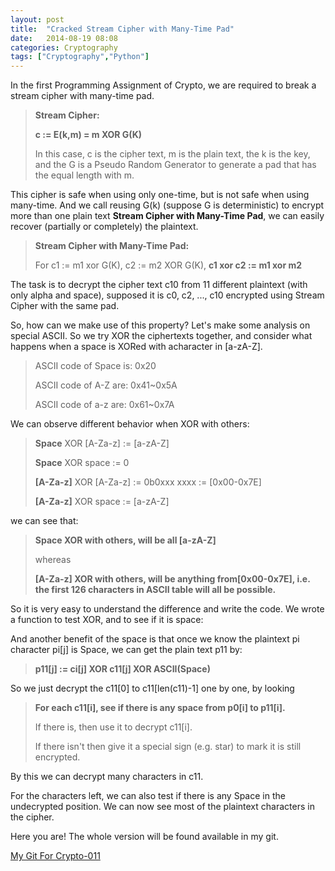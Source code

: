 ```yaml
---
layout: post
title:  "Cracked Stream Cipher with Many-Time Pad"
date:   2014-08-19 08:08
categories: Cryptography
tags: ["Cryptography","Python"]
---
```


In the first Programming Assignment of Crypto, we are required to break a stream cipher with many-time pad. 

> **Stream Cipher:**
> 
> **c := E(k,m) = m XOR G(K)**
> 
> In this case, c is the cipher text, m is the plain text, the k is the key, and the G is a Pseudo Random Generator to generate a pad that has the equal length with m.

This cipher is safe when using only one-time, but is not safe when using many-time. And we call reusing G(k) (suppose G is deterministic) to encrypt more than one plain text **Stream Cipher with Many-Time Pad**, we can easily recover (partially or completely) the plaintext.

> **Stream Cipher with Many-Time Pad:**
> 
> For c1 := m1 xor G(K), c2 := m2 XOR G(K), **c1 xor c2 := m1 xor m2**

The task is to decrypt the cipher text c10 from 11 different plaintext (with only alpha and space), supposed it is c0, c2, ..., c10 encrypted using Stream Cipher with the same pad. 

So, how can we make use of this property? Let&#39;s make some analysis on special ASCII. So we try XOR the ciphertexts together, and consider what happens when a space is XORed with acharacter in [a-zA-Z]. 

> ASCII code of Space is: 0x20
> 
> ASCII code of A-Z are: 0x41~0x5A
> 
> ASCII code of a-z are: 0x61~0x7A

We can observe different behavior when XOR with others:

> **Space** XOR [A-Za-z] := [a-zA-Z]
> 
> **Space** XOR space := 0
> 
> **[A-Za-z]** XOR [A-Za-z] := 0b0xxx xxxx := [0x00-0x7E]
> 
> **[A-Za-z]** XOR space := [a-zA-Z]

we can see that: 

> **Space XOR with others, will be all [a-zA-Z]** 
> 
> whereas 
> 
> **[A-Za-z] XOR with others, will be anything from[0x00-0x7E], i.e. the first 126 characters in ASCII table will all be possible.**

So it is very easy to understand the difference and write the code. We wrote a function to test XOR, and to see if it is space:


<script src="https://gist.github.com/SeffyVon/a9bf36d0e0e48695cf0d.js"></script>


And another benefit of the space is that once we know the plaintext pi character pi[j] is Space, we can get the plain text p11 by:

> **<strong> p11[j] := ci[j] XOR c11[j] XOR ASCII(Space)</strong>**

So we just decrypt the c11[0] to c11[len(c11)-1] one by one, by looking 

> **For each c11[i], see if there is any space from p0[i] to p11[i].**
> 
> If there is, then use it to decrypt c11[i]. 
> 
> If there isn&#39;t then give it a special sign (e.g. star) to mark it is still encrypted.

By this we can decrypt many characters in c11.

For the characters left, we can also test if there is any Space in the undecrypted position. We can now see most of the plaintext characters in the cipher.

Here you are! The whole version will be found available in my git. 

[My Git For Crypto-011](https://github.com/SeffyVon/Crypto-011)